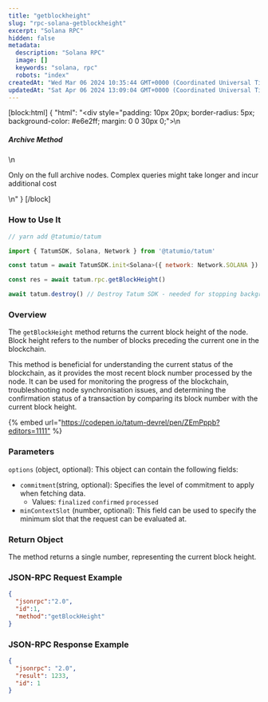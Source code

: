 ```yaml
---
title: "getblockheight"
slug: "rpc-solana-getblockheight"
excerpt: "Solana RPC"
hidden: false
metadata: 
  description: "Solana RPC"
  image: []
  keywords: "solana, rpc"
  robots: "index"
createdAt: "Wed Mar 06 2024 10:35:44 GMT+0000 (Coordinated Universal Time)"
updatedAt: "Sat Apr 06 2024 13:09:04 GMT+0000 (Coordinated Universal Time)"
---
```

[block:html]
{
  "html": "<div style=\"padding: 10px 20px; border-radius: 5px; background-color: #e6e2ff; margin: 0 0 30px 0;\">\n  <h5>Archive Method</h5>\n  <p>Only on the full archive nodes. Complex queries might take longer and incur additional cost</p>\n</div>"
}
[/block]


### How to Use It



```javascript
// yarn add @tatumio/tatum

import { TatumSDK, Solana, Network } from '@tatumio/tatum'

const tatum = await TatumSDK.init<Solana>({ network: Network.SOLANA })

const res = await tatum.rpc.getBlockHeight()

await tatum.destroy() // Destroy Tatum SDK - needed for stopping background jobs
```



### Overview

The `getBlockHeight` method returns the current block height of the node. Block height refers to the number of blocks preceding the current one in the blockchain.

This method is beneficial for understanding the current status of the blockchain, as it provides the most recent block number processed by the node. It can be used for monitoring the progress of the blockchain, troubleshooting node synchronisation issues, and determining the confirmation status of a transaction by comparing its block number with the current block height.

{% embed url="<https://codepen.io/tatum-devrel/pen/ZEmPppb?editors=1111"> %}

### Parameters

`options` (object, optional): This object can contain the following fields:

- `commitment`(string, optional): Specifies the level of commitment to apply when fetching data.
  - Values: `finalized` `confirmed` `processed`
- `minContextSlot` (number, optional): This field can be used to specify the minimum slot that the request can be evaluated at.

### Return Object

The method returns a single number, representing the current block height.

### JSON-RPC Request Example

```json
{
  "jsonrpc":"2.0",
  "id":1,
  "method":"getBlockHeight"
}
```

### JSON-RPC Response Example

```json
{
  "jsonrpc": "2.0",
  "result": 1233,
  "id": 1
}
```

